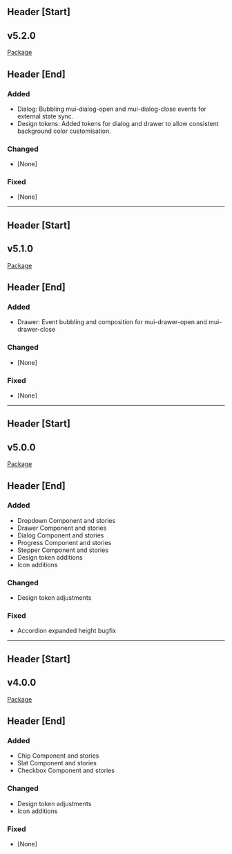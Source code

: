 ## Header [Start]

## v5.2.0

[Package](https://www.npmjs.com/package/@muibook/components/v/5.2.0)

## Header [End]

### Added

- Dialog: Bubbling mui-dialog-open and mui-dialog-close events for external state sync.
- Design tokens: Added tokens for dialog and drawer to allow consistent background color customisation.

### Changed

- [None]

### Fixed

- [None]

---

## Header [Start]

## v5.1.0

[Package](https://www.npmjs.com/package/@muibook/components/v/5.1.0)

## Header [End]

### Added

- Drawer: Event bubbling and composition for mui-drawer-open and mui-drawer-close

### Changed

- [None]

### Fixed

- [None]

---

## Header [Start]

## v5.0.0

[Package](https://www.npmjs.com/package/@muibook/components/v/5.0.0)

## Header [End]

### Added

- Dropdown Component and stories
- Drawer Component and stories
- Dialog Component and stories
- Progress Component and stories
- Stepper Component and stories
- Design token additions
- Icon additions

### Changed

- Design token adjustments

### Fixed

- Accordion expanded height bugfix

---

## Header [Start]

## v4.0.0

[Package](https://www.npmjs.com/package/@muibook/components/v/4.0.0)

## Header [End]

### Added

- Chip Component and stories
- Slat Component and stories
- Checkbox Component and stories

### Changed

- Design token adjustments
- Icon additions

### Fixed

- [None]
